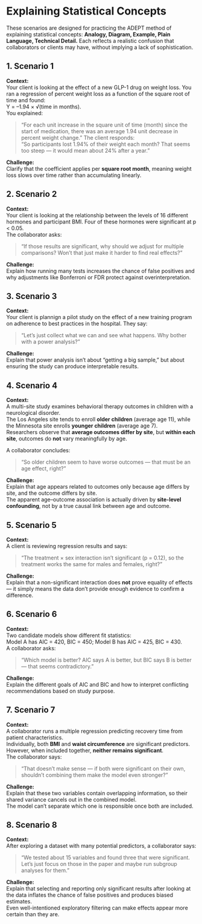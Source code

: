 # Explaining Statistical Concepts

These scenarios are designed for practicing the ADEPT method of explaining statistical concepts:
**Analogy, Diagram, Example, Plain Language, Technical Detail.**
Each reflects a realistic confusion that collaborators or clients may have, without implying a lack of sophistication.


## 1. Scenario 1

**Context:**  
Your client is looking at the effect of a new GLP-1 drug on weight loss. You ran a regression of percent weight loss as a function of the square root of time and found:  
Y = –1.94 × √(time in months).  
You explained:  
> “For each unit increase in the square unit of time (month) since the start of medication, there was an average 1.94 unit decrease in percent weight change.”
The client responds:  
> “So participants lost 1.94% of their weight each month? That seems too steep — it would mean about 24% after a year.”

**Challenge:**  
Clarify that the coefficient applies per **square root month**, meaning weight loss slows over time rather than accumulating linearly.


## 2. Scenario 2

**Context:**  
Your client is looking at the relationship between the levels of 16 different hormones and participant BMI. Four of these hormones were significant at p < 0.05.  
The collaborator asks:  
> “If those results are significant, why should we adjust for multiple comparisons? Won’t that just make it harder to find real effects?”

**Challenge:**  
Explain how running many tests increases the chance of false positives and why adjustments like Bonferroni or FDR protect against overinterpretation.


## 3. Scenario 3

**Context:**  
Your client is plannign a pilot study on the effect of a new training program on adherence to best practices in the hospital. They say:  
> “Let’s just collect what we can and see what happens. Why bother with a power analysis?”

**Challenge:**  
Explain that power analysis isn’t about “getting a big sample,” but about ensuring the study can produce interpretable results.


## 4. Scenario 4

**Context:**  
A multi-site study examines behavioral therapy outcomes in children with a neurological disorder.  
The Los Angeles site tends to enroll **older children** (average age 11), while the Minnesota site enrolls **younger children** (average age 7).  
Researchers observe that **average outcomes differ by site**, but **within each site**, outcomes do **not** vary meaningfully by age.  

A collaborator concludes:  
> “So older children seem to have worse outcomes — that must be an age effect, right?”

**Challenge:**  
Explain that age appears related to outcomes only because age differs by site, and the outcome differs by site.  
The apparent age–outcome association is actually driven by **site-level confounding**, not by a true causal link between age and outcome.


## 5. Scenario 5

**Context:**  
A client is reviewing regression results and says:  
> “The treatment × sex interaction isn’t significant (p = 0.12), so the treatment works the same for males and females, right?”

**Challenge:**  
Explain that a non-significant interaction does **not** prove equality of effects — it simply means the data don’t provide enough evidence to confirm a difference.


## 6. Scenario 6

**Context:**  
Two candidate models show different fit statistics:  
Model A has AIC = 420, BIC = 450; Model B has AIC = 425, BIC = 430.  
A collaborator asks:  
> “Which model is better? AIC says A is better, but BIC says B is better — that seems contradictory.”

**Challenge:**  
Explain the different goals of AIC and BIC and how to interpret conflicting recommendations based on study purpose.


## 7. Scenario 7

**Context:**  
A collaborator runs a multiple regression predicting recovery time from patient characteristics.  
Individually, both **BMI** and **waist circumference** are significant predictors.  
However, when included together, **neither remains significant**.  
The collaborator says:  
> “That doesn’t make sense — if both were significant on their own, shouldn’t combining them make the model even stronger?”

**Challenge:**  
Explain that these two variables contain overlapping information, so their shared variance cancels out in the combined model.  
The model can’t separate which one is responsible once both are included.


## 8. Scenario 8

**Context:**  
After exploring a dataset with many potential predictors, a collaborator says:  
> “We tested about 15 variables and found three that were significant.  
> Let’s just focus on those in the paper and maybe run subgroup analyses for them.”

**Challenge:**  
Explain that selecting and reporting only significant results after looking at the data inflates the chance of false positives and produces biased estimates.  
Even well-intentioned exploratory filtering can make effects appear more certain than they are.
